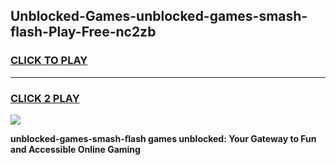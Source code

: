 
## Unblocked-Games-unblocked-games-smash-flash-Play-Free-nc2zb
<h3>
<a href="https://premium76.site?title=unblocked-games-smash-flash&ref=20A">CLICK TO PLAY</a></h3>
<hr>

<h3>
<a href="https://premium76.site?title=unblocked-games-smash-flash&ref=20A">CLICK 2 PLAY</a>
  
</h3>

<a href="https://premium76.site?title=unblocked-games-smash-flash&ref=20A"><img src="https://clearcache.store/games.png"></a>


**unblocked-games-smash-flash games unblocked: Your Gateway to Fun and Accessible Online Gaming**
